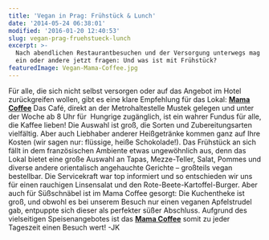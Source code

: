 ```yaml
---
title: 'Vegan in Prag: Frühstück & Lunch'
date: '2014-05-24 06:38:01'
modified: '2016-01-20 12:40:53'
slug: vegan-prag-fruehstueck-lunch
excerpt: >-
  Nach abendlichen Restaurantbesuchen und der Versorgung unterwegs mag sich der
  ein oder andere jetzt fragen: Und was ist mit Frühstück?
featuredImage: Vegan-Mama-Coffee.jpg
---
```


Für alle, die sich nicht selbst versorgen oder auf das Angebot im Hotel zurückgreifen wollen, gibt es eine klare Empfehlung für das Lokal: **[Mama Coffee](http://www.mama-cafe.cz/news)** Das Café, direkt an der Metrohaltestelle Mustek gelegen und unter der Woche ab 8 Uhr für  Hungrige zugänglich, ist ein wahrer Fundus für alle, die Kaffee lieben! Die Auswahl ist groß, die Sorten und Zubereitungsarten vielfältig. Aber auch Liebhaber anderer Heißgetränke kommen ganz auf Ihre Kosten (wir sagen nur: flüssige, heiße Schokolade!). [<!-- Image removed (no copyright): frühstück-prag.jpg -->](https://www.veganblatt.com/i/frühstück-prag.jpg) Das Frühstück an sich fällt in dem französischen Ambiente etwas ungewöhnlich aus, denn das Lokal bietet eine große Auswahl an Tapas, Mezze-Teller, Salat, Pommes und diverse andere orientalisch angehauchte Gerichte – großteils vegan bestellbar. Die Servicekraft war top informiert und so entschieden wir uns für einen rauchigen Linsensalat und den Rote-Beete-Kartoffel-Burger. Aber auch für Süßschnäbel ist im Mama Coffee gesorgt: Die Kuchentheke ist groß, und obwohl es bei unserem Besuch nur einen veganen Apfelstrudel gab, entpuppte sich dieser als perfekter süßer Abschluss. Aufgrund des vielseitigen Speisenangebotes ist das [**Mama Coffee**](http://www.mama-cafe.cz/news) somit zu jeder Tageszeit einen Besuch wert! -JK
